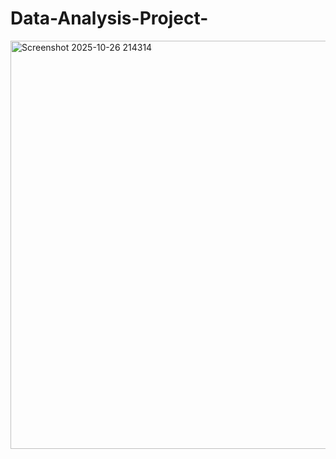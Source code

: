 # Data-Analysis-Project-
<img width="1166" height="653" alt="Screenshot 2025-10-26 214314" src="https://github.com/user-attachments/assets/f410ee63-8404-4870-a030-0702eb70aac6" />
